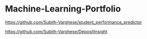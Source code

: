 # Machine-Learning-Portfolio

https://github.com/Subith-Varghese/student_performance_predictor

https://github.com/Subith-Varghese/DepositInsight
